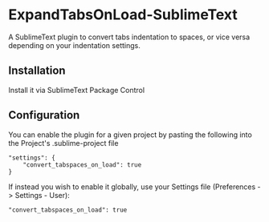 # ExpandTabsOnLoad-SublimeText

A SublimeText plugin to convert tabs indentation to spaces, or vice versa depending on your indentation settings.

## Installation

Install it via SublimeText Package Control

## Configuration

You can enable the plugin for a given project by pasting the following into the Project's .sublime-project file

```
"settings": {
    "convert_tabspaces_on_load": true
}
```

If instead you wish to enable it globally, use your Settings file (Preferences -> Settings - User):

```
"convert_tabspaces_on_load": true
```
